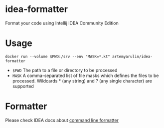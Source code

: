 # idea-formatter

Format your code using Intellij IDEA Community Edition

# Usage

`docker run --volume $PWD:/srv --env "MASK=*.kt" artemyarulin/idea-formatter`

- `$PWD` The path to a file or directory to be processed
- `MASK` A comma-separated list of file masks which defines the files to be processed. Wildcards * (any string) and ? (any single character) are supported

# Formatter

Please check IDEA docs about [command line formatter](https://www.jetbrains.com/help/idea/command-line-formatter.html)
